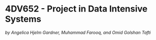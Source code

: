 # 4DV652 - Project in Data Intensive Systems

*by Angelica Hjelm Gardner, Muhammad Farooq, and Omid Golshan Tafti*
